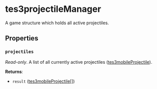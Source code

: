 # tes3projectileManager
<div class="search_terms" style="display: none">tes3projectilemanager, projectilemanager</div>

<!---
	This file is autogenerated. Do not edit this file manually. Your changes will be ignored.
	More information: https://github.com/MWSE/MWSE/tree/master/docs
-->

A game structure which holds all active projectiles.

## Properties

### `projectiles`
<div class="search_terms" style="display: none">projectiles</div>

*Read-only*. A list of all currently active projectiles ([tes3mobileProjectile](https://mwse.github.io/MWSE/types/tes3mobileProjectile/)).

**Returns**:

* `result` ([tes3mobileProjectile](../types/tes3mobileProjectile.md)[])

